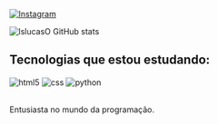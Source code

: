 

[![Instagram](https://img.shields.io/badge/Instagram-E4405F?style=for-the-badge&logo=instagram&logoColor=white)](https://www.instagram.com/lucakser/)

![lslucasO GitHub stats](https://github-readme-stats.vercel.app/api?username=lslucasO&show_icons=true&theme=tokyonight)


## Tecnologias que estou estudando:

<div style="display: inline_block">
  <img align="center" alt="html5" src="https://img.shields.io/badge/HTML5-E34F26?style=for-the-badge&logo=html5&logoColor=white" />
  <img align="center" alt="css" src="https://img.shields.io/badge/CSS3-1572B6?style=for-the-badge&logo=css3&logoColor=white" />
  <img align="center" alt="python" src="https://img.shields.io/badge/Python-3776AB?style=for-the-badge&logo=python&logoColor=white" />
</div><br/>

Entusiasta no mundo da programação.


